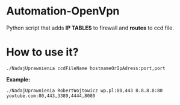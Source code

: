 # Automation-OpenVpn
Python script that adds **IP TABLES** to firewall and **routes** to ccd file.


# How to use it?
```
./NadajUprawnienia ccdFileName hostnameOrIpAdress:port,port
```
**Example:**
```
./NadajUprawnienia RobertWojtowicz wp.pl:80,443 8.8.8.8:80 youtube.com:80,443,3389,4444,8080
```
